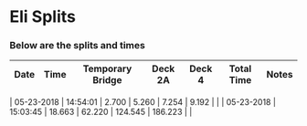 # Eli Splits 



### Below are the splits and times

|Date|Time|Temporary Bridge|Deck 2A|Deck 4|Total Time|Notes|
|---|---|---|---|---|---|---|

| 05-23-2018 | 14:54:01 | 2.700 | 5.260 | 7.254 | 9.192 |  |
| 05-23-2018 | 15:03:45 | 18.663 | 62.220 | 124.545 | 186.223 |  |